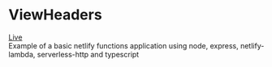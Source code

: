 # ViewHeaders
  [Live](https://viewheaders.netlify.app/.netlify/functions/index)  
Example of a basic netlify functions application using node, express, netlify-lambda, serverless-http and typescript
